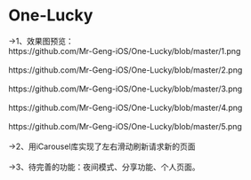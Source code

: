 # One-Lucky

<div>-&gt;1、效果图预览：</div>https://github.com/Mr-Geng-iOS/One-Lucky/blob/master/1.png<div><br><div>https://github.com/Mr-Geng-iOS/One-Lucky/blob/master/2.png</div><div><br></div><div>https://github.com/Mr-Geng-iOS/One-Lucky/blob/master/3.png</div><div><br></div><div>https://github.com/Mr-Geng-iOS/One-Lucky/blob/master/4.png</div><div><br></div><div>https://github.com/Mr-Geng-iOS/One-Lucky/blob/master/5.png</div></div><div><br></div><div>-&gt;2、用iCarousel库实现了左右滑动刷新请求新的页面</div><div><br></div><div>-&gt;3、待完善的功能：夜间模式、分享功能、个人页面。</div>
